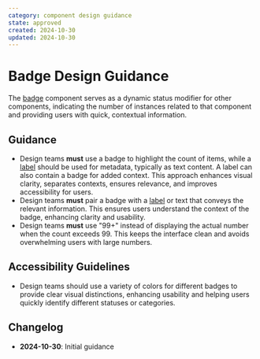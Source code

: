 ```yaml
---
category: component design guidance
state: approved
created: 2024-10-30
updated: 2024-10-30
---
```


# Badge Design Guidance

The [badge](https://clarity.design/documentation/badge) component serves as a dynamic status modifier for other components, indicating the number of instances related to that component and providing users with quick, contextual information.

## Guidance

- Design teams **must** use a badge to highlight the count of items, while a [label](https://clarity.design/documentation/label) should be used for metadata, typically as text content. A label can also contain a badge for added context. This approach enhances visual clarity, separates contexts, ensures relevance, and improves accessibility for users.
- Design teams **must** pair a badge with a [label](https://clarity.design/documentation/label) or text that conveys the relevant information. This ensures users understand the context of the badge, enhancing clarity and usability.
- Design teams **must** use "99+" instead of displaying the actual number when the count exceeds 99. This keeps the interface clean and avoids overwhelming users with large numbers.

## Accessibility Guidelines

- Design teams should use a variety of colors for different badges to provide clear visual distinctions, enhancing usability and helping users quickly identify different statuses or categories.

## Changelog

- **2024-10-30**: Initial guidance
